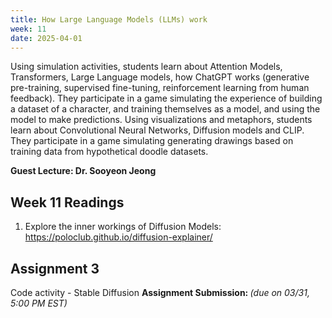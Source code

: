 ```yaml
---
title: How Large Language Models (LLMs) work
week: 11
date: 2025-04-01
---
```


Using simulation activities, students learn about Attention Models, Transformers, Large Language models, how ChatGPT works (generative pre-training, supervised fine-tuning, reinforcement learning from human feedback). They participate in a game simulating the experience of building a dataset of a character, and training themselves as a model, and using the model to make predictions. Using visualizations and metaphors, students learn about Convolutional Neural Networks, Diffusion models and CLIP. They participate in a game simulating generating drawings based on training data from hypothetical doodle datasets. 

**Guest Lecture: Dr. Sooyeon Jeong**

## Week 11 Readings
1. Explore the inner workings of Diffusion Models: https://poloclub.github.io/diffusion-explainer/ 

## Assignment 3
Code activity - Stable Diffusion
**Assignment Submission: []()** *(due on 03/31, 5:00 PM EST)*


